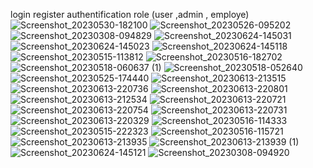login 
register 
authentification 
role (user ,admin , employe)
![Screenshot_20230530-182100](https://github.com/nahlabhm/e-commerce-en-marque-blanche-/assets/49809803/b2c581fb-1a7b-4136-894d-25cabaf8e46c)
![Screenshot_20230526-095202](https://github.com/nahlabhm/e-commerce-en-marque-blanche-/assets/49809803/072a1c90-bcb5-4ea3-8220-a0940c04f54a)
![Screenshot_20230308-094829](https://github.com/nahlabhm/e-commerce-en-marque-blanche-/assets/49809803/9e3a74ee-9754-47af-8a72-5c175296b595)
![Screenshot_20230624-145031](https://github.com/nahlabhm/e-commerce-en-marque-blanche-/assets/49809803/c6f494ac-d391-4e2f-b5af-32e5e39a27e7)
![Screenshot_20230624-145023](https://github.com/nahlabhm/e-commerce-en-marque-blanche-/assets/49809803/6e07e9c2-e0f4-436d-bbb8-072cd09f316f)
![Screenshot_20230624-145118](https://github.com/nahlabhm/e-commerce-en-marque-blanche-/assets/49809803/7382b64d-a029-49f3-8410-d3b026e69da5)
![Screenshot_20230515-113812](https://github.com/nahlabhm/e-commerce-en-marque-blanche-/assets/49809803/2ef215de-23cf-4ecc-be0c-41c9fd88c63b)
![Screenshot_20230516-182702](https://github.com/nahlabhm/e-commerce-en-marque-blanche-/assets/49809803/67b5596d-0dc3-4671-948e-4ac8ccce8248)
![Screenshot_20230518-060637 (1)](https://github.com/nahlabhm/e-commerce-en-marque-blanche-/assets/49809803/b487cdb8-8331-45c2-b6e3-faabc9a47910)
![Screenshot_20230518-052640](https://github.com/nahlabhm/e-commerce-en-marque-blanche-/assets/49809803/84376b88-0dec-49a8-892b-bd19c07c5eae)
![Screenshot_20230525-174440](https://github.com/nahlabhm/e-commerce-en-marque-blanche-/assets/49809803/d57111ec-52d2-4663-8340-76ee939ce579)
![Screenshot_20230613-213515](https://github.com/nahlabhm/e-commerce-en-marque-blanche-/assets/49809803/d2c4cf50-8d0c-47a6-95ab-85986ac00517)
![Screenshot_20230613-220736](https://github.com/nahlabhm/e-commerce-en-marque-blanche-/assets/49809803/223f2a25-46ef-41ca-b467-d85eb5d25b78)
![Screenshot_20230613-220801](https://github.com/nahlabhm/e-commerce-en-marque-blanche-/assets/49809803/a38609b1-62e5-4268-bb74-f22b2e37f1e1)
![Screenshot_20230613-212534](https://github.com/nahlabhm/e-commerce-en-marque-blanche-/assets/49809803/29919358-e365-4721-91ff-dc2bedff31c2)
![Screenshot_20230613-220721](https://github.com/nahlabhm/e-commerce-en-marque-blanche-/assets/49809803/259d9639-7318-4042-a0c2-b7fd3fe0ecb1)
![Screenshot_20230613-220754](https://github.com/nahlabhm/e-commerce-en-marque-blanche-/assets/49809803/61861eb0-f62c-4ef5-9fd1-5f81fb07f957)
![Screenshot_20230613-220731](https://github.com/nahlabhm/e-commerce-en-marque-blanche-/assets/49809803/38b13f7d-dd02-4bfb-a8a5-8e646431ca6d)
![Screenshot_20230613-220329](https://github.com/nahlabhm/e-commerce-en-marque-blanche-/assets/49809803/15105ca9-dbd4-4b93-8924-16d58ab0f577)
![Screenshot_20230516-114333](https://github.com/nahlabhm/e-commerce-en-marque-blanche-/assets/49809803/7467ef15-1aa9-4ac2-ac44-123f3e200438)
![Screenshot_20230515-222323](https://github.com/nahlabhm/e-commerce-en-marque-blanche-/assets/49809803/5dc0fd93-2761-42b6-8410-4358e91c6fbc)
![Screenshot_20230516-115721](https://github.com/nahlabhm/e-commerce-en-marque-blanche-/assets/49809803/24bc8c60-aed1-4ec7-a083-a6f0d60920e5)
![Screenshot_20230613-213935](https://github.com/nahlabhm/e-commerce-en-marque-blanche-/assets/49809803/83bfff60-f64f-45d3-a506-4cfee7dfe3b7)
![Screenshot_20230613-213939 (1)](https://github.com/nahlabhm/e-commerce-en-marque-blanche-/assets/49809803/483112ab-fbc6-42c9-87bb-c1cfcb43d8ba)
![Screenshot_20230624-145121](https://github.com/nahlabhm/e-commerce-en-marque-blanche-/assets/49809803/e570611e-3fbe-4083-be91-7920847baa5c)
![Screenshot_20230308-094920](https://github.com/nahlabhm/e-commerce-en-marque-blanche-/assets/49809803/60d78a70-53a9-424f-b560-aadebb77ad70)
